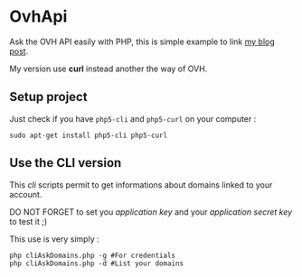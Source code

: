 # OvhApi
Ask the OVH API easily with PHP, this is simple example to link [my blog post](http://servuc.fr/blog/?p=110).

My version use **curl** instead another the way of OVH.

## Setup project

Just check if you have `php5-cli` and `php5-curl` on your computer :

```
sudo apt-get install php5-cli php5-curl
```

## Use the CLI version

This *cli* scripts permit to get informations about domains linked to your account.

DO NOT FORGET to set you *application key* and your *application secret key* to test it ;)

This use is very simply :

```
php cliAskDomains.php -g #For credentials
php cliAskDomains.php -d #List your domains
```
